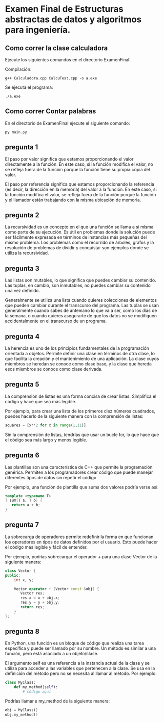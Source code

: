 # Examen Final de Estructuras abstractas de datos y algoritmos para ingeniería.

## Como correr la clase calculadora

Ejecute los siguientes comandos en el directorio ExamenFinal.

Compilación:
```console
g++ Calculadora.cpp CalcuTest.cpp -o a.exe
```

Se ejecuta el programa:
```console
./a.exe
```

## Como correr Contar palabras

En el directorio de ExamenFinal ejecute el siguiente comando:

```console
py main.py
```

## pregunta 1 
El paso por valor significa que estamos proporcionando el valor directamente a la función. En este caso, si la función modifica el valor, no se refleja fuera de la función porque la función tiene su propia copia del valor.

El paso por referencia significa que estamos proporcionando la referencia (es decir, la dirección en la memoria) del valor a la función. En este caso, si la función modifica el valor, se refleja fuera de la función porque la función y el llamador están trabajando con la misma ubicación de memoria.

## pregunta 2
La recursividad es un concepto en el que una función se llama a sí misma como parte de su ejecución. Es útil en problemas donde la solución puede ser fácilmente expresada en términos de instancias más pequeñas del mismo problema. Los problemas como el recorrido de árboles, grafos y la resolución de problemas de dividir y conquistar son ejemplos donde se utiliza la recursividad.

## pregunta 3

Las listas son mutables, lo que significa que puedes cambiar su contenido. Las tuplas, en cambio, son inmutables, no puedes cambiar su contenido una vez definido.

Generalmente se utiliza una lista cuando quieres colecciones de elementos que pueden cambiar durante el transcurso del programa. Las tuplas se usan generalmente cuando sabes de antemano lo que va a ser, como los días de la semana, o cuando quieres asegurarte de que los datos no se modifiquen accidentalmente en el transcurso de un programa.

## pregunta 4

La herencia es uno de los principios fundamentales de la programación orientada a objetos. Permite definir una clase en términos de otra clase, lo que facilita la creación y el mantenimiento de una aplicación. La clase cuyos miembros se heredan se conoce como clase base, y la clase que hereda esos miembros se conoce como clase derivada.

## pregunta 5

La comprensión de listas es una forma concisa de crear listas. Simplifica el código y hace que sea más legible.

Por ejemplo, para crear una lista de los primeros diez números cuadrados, puedes hacerlo de la siguiente manera con la comprensión de listas:

```python
squares = [x**2 for x in range(1,11)]
```
Sin la comprensión de listas, tendrías que usar un bucle for, lo que hace que el código sea más largo y menos legible.

## pregunta 6

Las plantillas son una característica de C++ que permite la programación genérica. Permiten a los programadores crear código que puede manejar diferentes tipos de datos sin repetir el código.

Por ejemplo, una función de plantilla que suma dos valores podría verse así:

```c++
template <typename T>
T sum(T a, T b) {
   return a + b;
}
```

## pregunta 7

La sobrecarga de operadores permite redefinir la forma en que funcionan los operadores en tipos de datos definidos por el usuario. Esto puede hacer el código más legible y fácil de entender.

Por ejemplo, podrías sobrecargar el operador + para una clase Vector de la siguiente manera:

```c++
class Vector {
public:
    int x, y;

    Vector operator + (Vector const &obj) {
       Vector res;
       res.x = x + obj.x;
       res.y = y + obj.y;
       return res;
    }
};
```

## pregunta 8

En Python, una función es un bloque de código que realiza una tarea específica y puede ser llamado por su nombre. Un método es similar a una función, pero está asociado a un objeto/clase.

El argumento self es una referencia a la instancia actual de la clase y se utiliza para acceder a las variables que pertenecen a la clase. Se usa en la definición del método pero no se necesita al llamar al método. Por ejemplo:

```python
class MyClass:
    def my_method(self):
        # código aquí
```

Podrías llamar a my_method de la siguiente manera:
```python
obj = MyClass()
obj.my_method()
```
